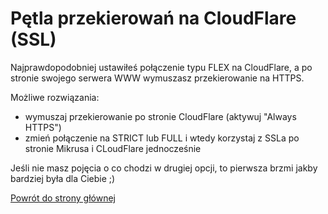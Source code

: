 # Pętla przekierowań na CloudFlare (SSL)

Najprawdopodobniej ustawiłeś połączenie typu FLEX na CloudFlare, a po stronie swojego serwera WWW wymuszasz przekierowanie na HTTPS.

Możliwe rozwiązania:

- wymuszaj przekierowanie po stronie CloudFlare (aktywuj "Always HTTPS")
- zmień połączenie na STRICT lub FULL i wtedy korzystaj z SSLa po stronie Mikrusa i CLoudFlare jednocześnie

Jeśli nie masz pojęcia o co chodzi w drugiej opcji, to pierwsza brzmi jakby bardziej była dla Ciebie ;)

[Powrót do strony głównej](../MIKR%20US%20-%20Don't%20Panic!%2072ab7e2ae85342d2a0a0c9443d521166.md)